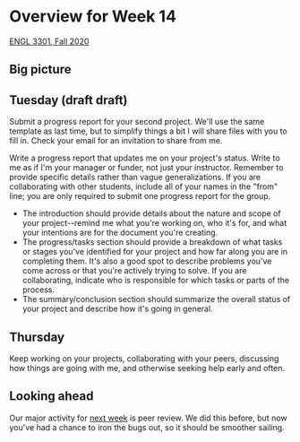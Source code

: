 # Overview for Week 14

[ENGL 3301, Fall 2020](../calendar.html)

## Big picture

## Tuesday (draft draft)

Submit a progress report for your second project. We'll use the same template as last time, but to simplify things a bit I will share files with you to fill in. Check your email for an invitation to share from me.

Write a progress report that updates me on your project's status. Write to me as if I'm your manager or funder, not just your instructor. Remember to provide specific details rather than vague generalizations. If you are collaborating with other students, include all of your names in the "from" line; you are only required to submit one progress report for the group.
- The introduction should provide details about the nature and scope of your project--remind me what you're working on, who it's for, and what your intentions are for the document you're creating.
- The progress/tasks section should provide a breakdown of what tasks or stages you've identified for your project and how far along you are in completing them. It's also a good spot to describe problems you've come across or that you're actively trying to solve. If you are collaborating, indicate who is responsible for which tasks or parts of the process.
- The summary/conclusion section should summarize the overall status of your project and describe how it's going in general.

## Thursday

Keep working on your projects, collaborating with your peers, discussing how things are going with me, and otherwise seeking help early and often.

## Looking ahead

Our major activity for [next week](week-15-notes) is peer review. We did this before, but now you've had a chance to iron the bugs out, so it should be smoother sailing.
